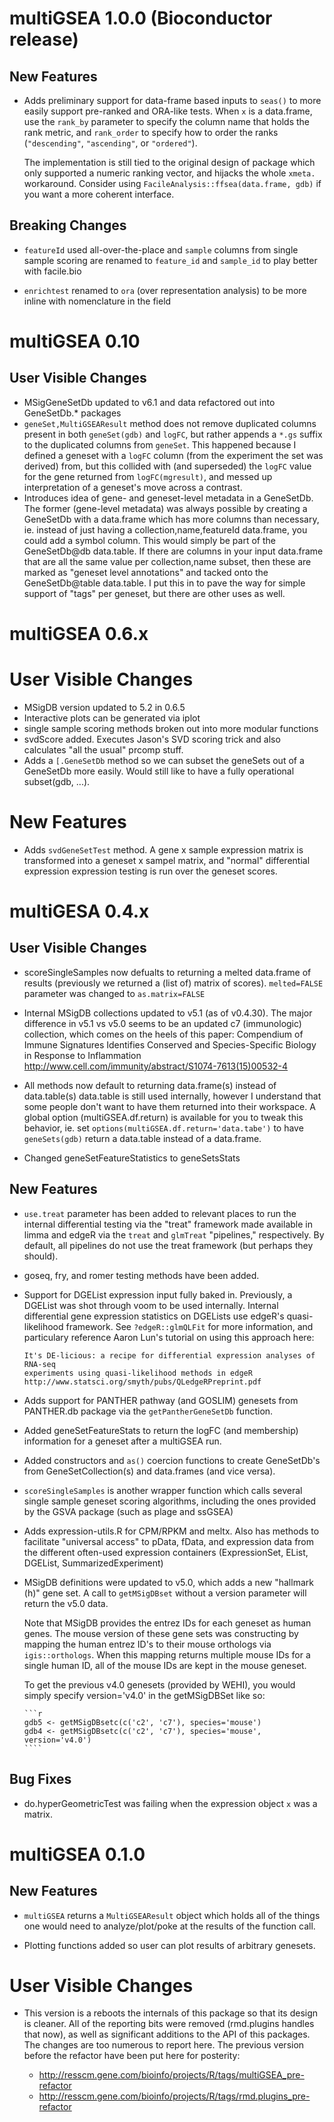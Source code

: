 # multiGSEA 1.0.0 (Bioconductor release)

## New Features

* Adds preliminary support for data-frame based inputs to `seas()` to more
  easily support pre-ranked and ORA-like tests. When `x` is a data.frame, use
  the `rank_by` parameter to specify the column name that holds the rank metric,
  and `rank_order` to specify how to order the ranks (`"descending"`,
  `"ascending"`, or `"ordered"`).

  The implementation is still tied to the original design of package which only
  supported a numeric ranking vector, and hijacks the whole `xmeta.` workaround.
  Consider using `FacileAnalysis::ffsea(data.frame, gdb)` if you want a more
  coherent interface.


## Breaking Changes

* `featureId` used all-over-the-place and `sample` columns from single sample
  scoring are renamed to `feature_id` and `sample_id` to play better with
  facile.bio

* `enrichtest` renamed to `ora` (over representation analysis) to be more inline
  with nomenclature in the field

# multiGSEA 0.10

## User Visible Changes

* MSigGeneSetDb updated to v6.1 and data refactored out into GeneSetDb.* packages
* `geneSet,MultiGSEAResult` method does not remove duplicated columns present
  in both `geneSet(gdb)` and `logFC`, but rather appends a `*.gs` suffix to
  the duplicated columns from `geneSet`. This happened because I defined
  a geneset with a `logFC` column (from the experiment the set was derived)
  from, but this collided with (and superseded) the `logFC` value for the gene
  returned from `logFC(mgresult)`, and messed up interpretation of a geneset's
  move across a contrast.
* Introduces idea of gene- and geneset-level metadata in a GeneSetDb. The
  former (gene-level metadata) was always possible by creating a GeneSetDb
  with a data.frame which has more columns than necessary, ie. instead of
  just having a collection,name,featureId data.frame, you could add a symbol
  column. This would simply be part of the GeneSetDb@db data.table. If there
  are columns in your input data.frame that are all the same value per
  collection,name subset, then these are marked as "geneset level annotations"
  and tacked onto the GeneSetDb@table data.table. I put this in to pave the
  way for simple support of "tags" per geneset, but there are other uses
  as well.

# multiGSEA 0.6.x

# User Visible Changes

* MSigDB version updated to 5.2 in 0.6.5
* Interactive plots can be generated via iplot
* single sample scoring methods broken out into more modular functions
* svdScore added. Executes Jason's SVD scoring trick and also calculates
  "all the usual" prcomp stuff.
* Adds a `[.GeneSetDb` method so we can subset the geneSets out of a GeneSetDb
  more easily. Would still like to have a fully operational subset(gdb, ...).

# New Features

* Adds `svdGeneSetTest` method. A gene x sample expression matrix is
  transformed into a geneset x sampel matrix, and "normal" differential
  expression expression testing is run over the geneset scores.

# multiGESA 0.4.x

## User Visible Changes

* scoreSingleSamples now defualts to returning a melted data.frame of results
  (previously we returned a (list of) matrix of scores). `melted=FALSE`
  parameter was changed to `as.matrix=FALSE`

* Internal MSigDB collections updated to v5.1 (as of v0.4.30).
  The major difference in v5.1 vs v5.0 seems to be an updated c7 (immunologic)
  collection, which comes on the heels of this paper:
    Compendium of Immune Signatures Identifies Conserved and Species-Specific
    Biology in Response to Inflammation
    http://www.cell.com/immunity/abstract/S1074-7613(15)00532-4

* All methods now default to returning data.frame(s) instead of data.table(s)
  data.table is still used internally, however I understand that some people
  don't want to have them returned into their workspace.
  A global option (multiGSEA.df.return) is available for you to tweak this
  behavior, ie. set `options(multiGSEA.df.return='data.tabe')` to have
  `geneSets(gdb)` return a data.table instead of a data.frame.

* Changed geneSetFeatureStatistics to geneSetsStats

## New Features

* `use.treat` parameter has been added to relevant places to run the internal
  differential testing via the "treat" framework made available in limma and
  edgeR via the `treat` and `glmTreat` "pipelines," respectively. By default,
  all pipelines do not use the treat framework (but perhaps they should).

* goseq, fry, and romer testing methods have been added.

* Support for DGEList expression input fully baked in. Previously, a DGEList
  was shot through voom to be used internally. Internal differential gene
  expression statistics on DGELists use edgeR's quasi-likelihood framework.
  See `?edgeR::glmQLFit` for more information, and particulary reference
  Aaron Lun's tutorial on using this approach here:

      It's DE-licious: a recipe for differential expression analyses of RNA-seq
      experiments using quasi-likelihood methods in edgeR
      http://www.statsci.org/smyth/pubs/QLedgeRPreprint.pdf

* Adds support for PANTHER pathway (and GOSLIM) genesets from PANTHER.db
  package via the `getPantherGeneSetDb` function.

* Added geneSetFeatureStats to return the logFC (and membership) information
  for a geneset after a multiGSEA run.

* Added constructors and `as()` coercion functions to create GeneSetDb's
  from GeneSetCollection(s) and data.frames (and vice versa).

* `scoreSingleSamples` is another wrapper function which calls several single
  sample geneset scoring algorithms, including the ones provided by the
  GSVA package (such as plage and ssGSEA)

* Adds expression-utils.R for CPM/RPKM and meltx. Also has methods to
  facilitate "universal access" to pData, fData, and expression data from
  the different often-used expression containers
  (ExpressionSet, EList, DGEList, SummarizedExperiment)

* MSigDB definitions were updated to v5.0, which adds a new "hallmark (h)"
  gene set. A call to `getMSigDBset` without a version parameter will return
  the v5.0 data.

  Note that MSigDB provides the entrez IDs for each geneset as human genes.
  The mouse version of these gene sets was constructing by mapping the
  human entrez ID's to their mouse orthologs via `igis::orthologs`. When
  this mapping returns multiple mouse IDs for a single human ID, all of
  the mouse IDs are kept in the mouse geneset.

  To get the previous v4.0 genesets (provided by WEHI), you would simply
  specify version='v4.0' in the getMSigDBSet like so:

      ```r
      gdb5 <- getMSigDBsetc(c('c2', 'c7'), species='mouse')
      gdb4 <- getMSigDBsetc(c('c2', 'c7'), species='mouse', version='v4.0')
      ````

## Bug Fixes

* do.hyperGeometricTest was failing when the expression object `x` was a
  matrix.

# multiGSEA 0.1.0

## New Features

* `multiGSEA` returns a `MultiGSEAResult` object which holds all of the things
  one would need to analyze/plot/poke at the results of the function call.

* Plotting functions added so user can plot results of arbitrary genesets.

# User Visible Changes

* This version is a reboots the internals of this package so that its design
  is cleaner. All of the reporting bits were removed (rmd.plugins handles that
  now), as well as significant additions to the API of this packages.  The
  changes are too numerous to report here. The previous version before the
  refactor have been put here for posterity:

   * http://resscm.gene.com/bioinfo/projects/R/tags/multiGSEA_pre-refactor
   * http://resscm.gene.com/bioinfo/projects/R/tags/rmd.plugins_pre-refactor

